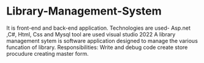 # Library-Management-System
It is front-end and back-end application.
Technologies are used- Asp.net ,C#, Html, Css and Mysql tool are used visual studio 2022
A library management sytem is software application designed to manage the various funcation of library.
Responsibilities:
Write and debug code
create store procudure
creating master form.
